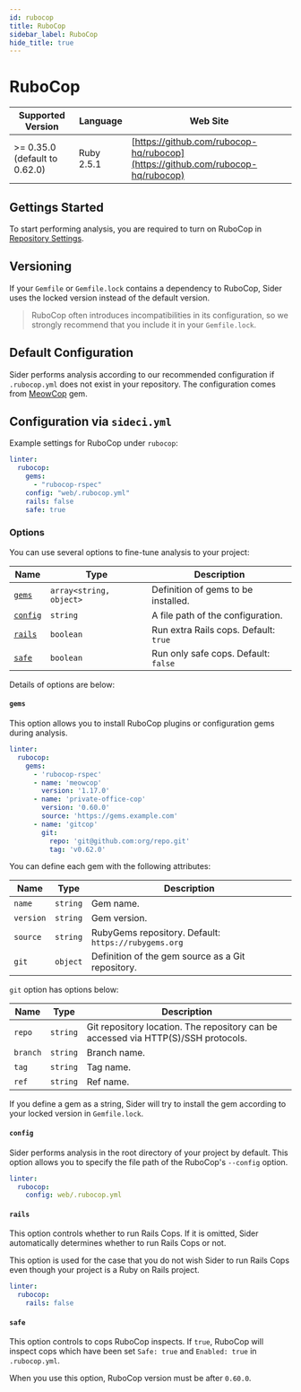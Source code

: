 ```yaml
---
id: rubocop
title: RuboCop
sidebar_label: RuboCop
hide_title: true
---
```


# RuboCop

| Supported Version | Language | Web Site |
| ----------------- | -------- | -------- |
| >= 0.35.0 (default to 0.62.0) | Ruby 2.5.1 | [https://github.com/rubocop-hq/rubocop](https://github.com/rubocop-hq/rubocop) |

## Gettings Started

To start performing analysis, you are required to turn on RuboCop in [Repository Settings](../../getting-started/repository-settings.md).

## Versioning

If your `Gemfile` or `Gemfile.lock` contains a dependency to RuboCop, Sider uses the locked version instead of the default version.

> RuboCop often introduces incompatibilities in its configuration, so we strongly recommend that you include it in your `Gemfile.lock`.

## Default Configuration

Sider performs analysis according to our recommended configuration if `.rubocop.yml` does not exist in your repository. The configuration comes from [MeowCop](https://github.com/sider/meowcop) gem.

## Configuration via `sideci.yml`

Example settings for RuboCop under `rubocop`:

```yaml:sideci.yml
linter:
  rubocop:
    gems:
      - "rubocop-rspec"
    config: "web/.rubocop.yml"
    rails: false
    safe: true
```

### Options

You can use several options to fine-tune analysis to your project:

| Name | Type | Description |
| ---- | ---- | ----------- |
| [`gems`](#gems) | `array<string, object>` | Definition of gems to be installed. |
| [`config`](#config) | `string` | A file path of the configuration. |
| [`rails`](#rails) | `boolean` | Run extra Rails cops. Default: `true` |
| [`safe`](#safe) | `boolean` | Run only safe cops. Default: `false` |

Details of options are below:

#### `gems`

This option allows you to install RuboCop plugins or configuration gems during analysis.

```yaml:sideci.yml
linter:
  rubocop:
    gems:
      - 'rubocop-rspec'
      - name: 'meowcop'
        version: '1.17.0'
      - name: 'private-office-cop'
        version: '0.60.0'
        source: 'https://gems.example.com'
      - name: 'gitcop'
        git:
          repo: 'git@github.com:org/repo.git'
          tag: 'v0.62.0'
```

You can define each gem with the following attributes:

| Name | Type | Description |
| ---- | ---- | ----------- |
| `name` | `string` | Gem name. |
| `version` | `string` | Gem version. |
| `source` | `string` | RubyGems repository. Default: `https://rubygems.org` |
| `git` | `object` | Definition of the gem source as a Git repository. |

`git` option has options below:

| Name | Type | Description |
| ---- | ---- | ----------- |
| `repo` | `string` | Git repository location. The repository can be accessed via HTTP(S)/SSH protocols. |
| `branch` | `string` | Branch name. |
| `tag` | `string` | Tag name. |
| `ref` | `string` | Ref name. |

If you define a gem as a string, Sider will try to install the gem according to your locked version in `Gemfile.lock`.

#### `config`

Sider performs analysis in the root directory of your project by default. This option allows you to specify the file path of the RuboCop's `--config` option.

```yaml:sideci.yml
linter:
  rubocop:
    config: web/.rubocop.yml
```

#### `rails`

This option controls whether to run Rails Cops. If it is omitted, Sider automatically determines whether to run Rails Cops or not.

This option is used for the case that you do not wish Sider to run Rails Cops even though your project is a Ruby on Rails project.

```yaml:sideci.yml
linter:
  rubocop:
    rails: false
```

#### `safe`

This option controls to cops RuboCop inspects. If `true`, RuboCop will inspect cops which have been set `Safe: true` and `Enabled: true` in `.rubocop.yml`.

When you use this option, RuboCop version must be after `0.60.0`.
